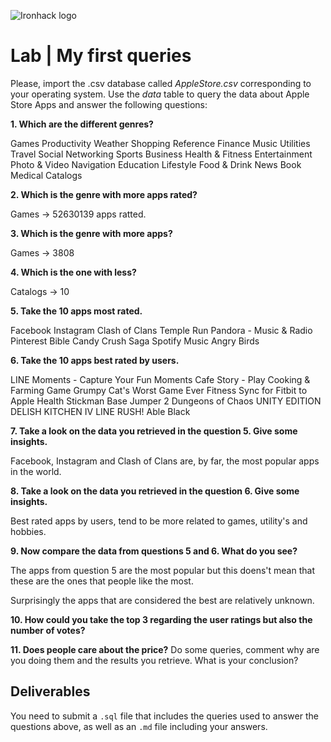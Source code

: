 ![Ironhack logo](https://i.imgur.com/1QgrNNw.png)

# Lab | My first queries

Please, import the .csv database called *AppleStore.csv* corresponding to your operating system. Use the *data* table to query the data about Apple Store Apps and answer the following questions: 

**1. Which are the different genres?**

Games
Productivity
Weather
Shopping
Reference
Finance
Music
Utilities
Travel
Social Networking
Sports
Business
Health & Fitness
Entertainment
Photo & Video
Navigation
Education
Lifestyle
Food & Drink
News
Book
Medical
Catalogs

**2. Which is the genre with more apps rated?**

Games -> 52630139 apps ratted.

**3. Which is the genre with more apps?**

Games -> 3808

**4. Which is the one with less?**

Catalogs -> 10

**5. Take the 10 apps most rated.**

Facebook
Instagram
Clash of Clans
Temple Run
Pandora - Music & Radio
Pinterest
Bible
Candy Crush Saga
Spotify Music
Angry Birds

**6. Take the 10 apps best rated by users.**

LINE Moments - Capture Your Fun Moments
Cafe Story - Play Cooking & Farming Game
Grumpy Cat's Worst Game Ever
Fitness Sync for Fitbit to Apple Health
Stickman Base Jumper 2
Dungeons of Chaos UNITY EDITION
DELISH KITCHEN
IV
LINE RUSH!
Able Black

**7. Take a look on the data you retrieved in the question 5. Give some insights.**

Facebook, Instagram and Clash of Clans are, by far, the most popular apps in the world. 

**8. Take a look on the data you retrieved in the question 6. Give some insights.**

Best rated apps by users, tend to be more related to games, utility's and hobbies. 

**9. Now compare the data from questions 5 and 6. What do you see?**

The apps from question 5 are the most popular but this doens't mean that these are the ones that people like the most. 

Surprisingly the apps that are considered the best are relatively unknown.

**10. How could you take the top 3 regarding the user ratings but also the number of votes?**


**11. Does people care about the price?** Do some queries, comment why are you doing them and the results you retrieve. What is your conclusion?


## Deliverables 
You need to submit a `.sql` file that includes the queries used to answer the questions above, as well as an `.md` file including your answers. 
